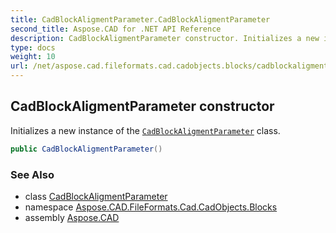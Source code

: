 ```yaml
---
title: CadBlockAligmentParameter.CadBlockAligmentParameter
second_title: Aspose.CAD for .NET API Reference
description: CadBlockAligmentParameter constructor. Initializes a new instance of the CadBlockAligmentParameter class
type: docs
weight: 10
url: /net/aspose.cad.fileformats.cad.cadobjects.blocks/cadblockaligmentparameter/cadblockaligmentparameter/
---
```

## CadBlockAligmentParameter constructor

Initializes a new instance of the [`CadBlockAligmentParameter`](../) class.

```csharp
public CadBlockAligmentParameter()
```

### See Also

* class [CadBlockAligmentParameter](../)
* namespace [Aspose.CAD.FileFormats.Cad.CadObjects.Blocks](../../cadblockaligmentparameter/)
* assembly [Aspose.CAD](../../../)


